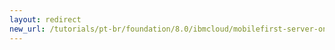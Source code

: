 ```yaml
---
layout: redirect
new_url: /tutorials/pt-br/foundation/8.0/ibmcloud/mobilefirst-server-on-icp/monitoring-mobilefirst-on-icp/
---
```

